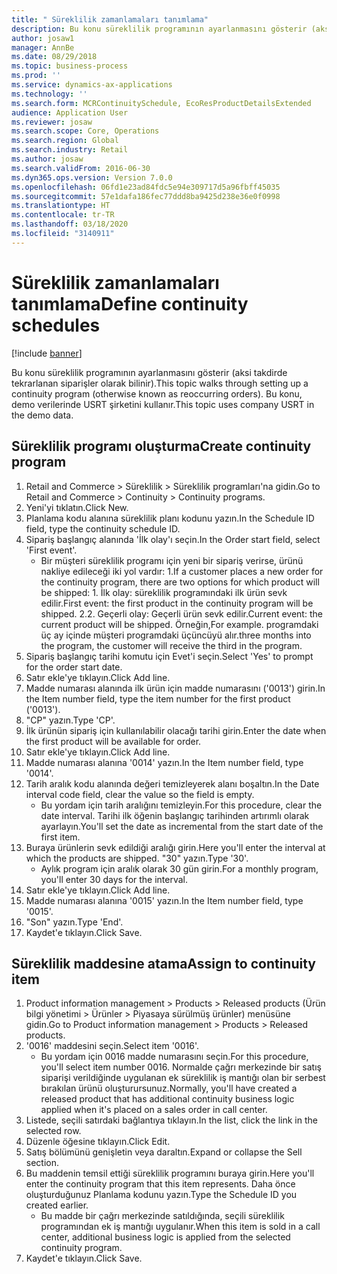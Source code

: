 ```yaml
---
title: " Süreklilik zamanlamaları tanımlama"
description: Bu konu süreklilik programının ayarlanmasını gösterir (aksi takdirde tekrarlanan siparişler olarak bilinir).
author: josaw1
manager: AnnBe
ms.date: 08/29/2018
ms.topic: business-process
ms.prod: ''
ms.service: dynamics-ax-applications
ms.technology: ''
ms.search.form: MCRContinuitySchedule, EcoResProductDetailsExtended
audience: Application User
ms.reviewer: josaw
ms.search.scope: Core, Operations
ms.search.region: Global
ms.search.industry: Retail
ms.author: josaw
ms.search.validFrom: 2016-06-30
ms.dyn365.ops.version: Version 7.0.0
ms.openlocfilehash: 06fd1e23ad84fdc5e94e309717d5a96fbff45035
ms.sourcegitcommit: 57e1dafa186fec77ddd8ba9425d238e36e0f0998
ms.translationtype: HT
ms.contentlocale: tr-TR
ms.lasthandoff: 03/18/2020
ms.locfileid: "3140911"
---
```

# <a name="define-continuity-schedules"></a><span data-ttu-id="456da-103"> Süreklilik zamanlamaları tanımlama</span><span class="sxs-lookup"><span data-stu-id="456da-103">Define continuity schedules</span></span>

[!include [banner](../includes/banner.md)]

<span data-ttu-id="456da-104">Bu konu süreklilik programının ayarlanmasını gösterir (aksi takdirde tekrarlanan siparişler olarak bilinir).</span><span class="sxs-lookup"><span data-stu-id="456da-104">This topic walks through setting up a continuity program (otherwise known as reoccurring orders).</span></span> <span data-ttu-id="456da-105">Bu konu, demo verilerinde USRT şirketini kullanır.</span><span class="sxs-lookup"><span data-stu-id="456da-105">This topic uses company USRT in the demo data.</span></span>


## <a name="create-continuity-program"></a><span data-ttu-id="456da-106">Süreklilik programı oluşturma</span><span class="sxs-lookup"><span data-stu-id="456da-106">Create continuity program</span></span>
1. <span data-ttu-id="456da-107">Retail and Commerce > Süreklilik > Süreklilik programları'na gidin.</span><span class="sxs-lookup"><span data-stu-id="456da-107">Go to Retail and Commerce > Continuity > Continuity programs.</span></span>
2. <span data-ttu-id="456da-108">Yeni'yi tıklatın.</span><span class="sxs-lookup"><span data-stu-id="456da-108">Click New.</span></span>
3. <span data-ttu-id="456da-109">Planlama kodu alanına süreklilik planı kodunu yazın.</span><span class="sxs-lookup"><span data-stu-id="456da-109">In the Schedule ID field, type the continuity schedule ID.</span></span>
4. <span data-ttu-id="456da-110">Sipariş başlangıç alanında 'İlk olay'ı seçin.</span><span class="sxs-lookup"><span data-stu-id="456da-110">In the Order start field, select 'First event'.</span></span>
    * <span data-ttu-id="456da-111">Bir müşteri süreklilik programı için yeni bir sipariş verirse, ürünü nakliye edileceği iki yol vardır:  1.</span><span class="sxs-lookup"><span data-stu-id="456da-111">If a customer places a new order for the continuity program, there are two options for which product will be shipped:  1.</span></span> <span data-ttu-id="456da-112">İlk olay: süreklilik programındaki ilk ürün sevk edilir.</span><span class="sxs-lookup"><span data-stu-id="456da-112">First event: the first product in the continuity program will be shipped.</span></span>  <span data-ttu-id="456da-113">2.</span><span class="sxs-lookup"><span data-stu-id="456da-113">2.</span></span> <span data-ttu-id="456da-114">Geçerli olay: Geçerli ürün sevk edilir.</span><span class="sxs-lookup"><span data-stu-id="456da-114">Current event: the current product will be shipped.</span></span> <span data-ttu-id="456da-115">Örneğin,</span><span class="sxs-lookup"><span data-stu-id="456da-115">For example.</span></span> <span data-ttu-id="456da-116">programdaki üç ay içinde müşteri programdaki üçüncüyü alır.</span><span class="sxs-lookup"><span data-stu-id="456da-116">three months into the program, the customer will receive the third in the program.</span></span>  
5. <span data-ttu-id="456da-117">Sipariş başlangıç tarihi komutu için Evet'i seçin.</span><span class="sxs-lookup"><span data-stu-id="456da-117">Select 'Yes' to prompt for the order start date.</span></span>
6. <span data-ttu-id="456da-118">Satır ekle'ye tıklayın.</span><span class="sxs-lookup"><span data-stu-id="456da-118">Click Add line.</span></span>
7. <span data-ttu-id="456da-119">Madde numarası alanında ilk ürün için madde numarasını ('0013') girin.</span><span class="sxs-lookup"><span data-stu-id="456da-119">In the Item number field, type the item number for the first product ('0013').</span></span>
8. <span data-ttu-id="456da-120">"CP" yazın.</span><span class="sxs-lookup"><span data-stu-id="456da-120">Type 'CP'.</span></span>
9. <span data-ttu-id="456da-121">İlk ürünün sipariş için kullanılabilir olacağı tarihi girin.</span><span class="sxs-lookup"><span data-stu-id="456da-121">Enter the date when the first product will be available for order.</span></span>
10. <span data-ttu-id="456da-122">Satır ekle'ye tıklayın.</span><span class="sxs-lookup"><span data-stu-id="456da-122">Click Add line.</span></span>
11. <span data-ttu-id="456da-123">Madde numarası alanına '0014' yazın.</span><span class="sxs-lookup"><span data-stu-id="456da-123">In the Item number field, type '0014'.</span></span>
12. <span data-ttu-id="456da-124">Tarih aralık kodu alanında değeri temizleyerek alanı boşaltın.</span><span class="sxs-lookup"><span data-stu-id="456da-124">In the Date interval code field, clear the value so the field is empty.</span></span>
    * <span data-ttu-id="456da-125">Bu yordam için tarih aralığını temizleyin.</span><span class="sxs-lookup"><span data-stu-id="456da-125">For this procedure, clear the date interval.</span></span> <span data-ttu-id="456da-126">Tarihi ilk öğenin başlangıç tarihinden artırımlı olarak ayarlayın.</span><span class="sxs-lookup"><span data-stu-id="456da-126">You'll set the date as incremental from the start date of the first item.</span></span>  
13. <span data-ttu-id="456da-127">Buraya ürünlerin sevk edildiği aralığı girin.</span><span class="sxs-lookup"><span data-stu-id="456da-127">Here you'll enter the interval at which the products are shipped.</span></span> <span data-ttu-id="456da-128">"30" yazın.</span><span class="sxs-lookup"><span data-stu-id="456da-128">Type '30'.</span></span>
    * <span data-ttu-id="456da-129">Aylık program için aralık olarak 30 gün girin.</span><span class="sxs-lookup"><span data-stu-id="456da-129">For a monthly program, you'll enter 30 days for the interval.</span></span>  
14. <span data-ttu-id="456da-130">Satır ekle'ye tıklayın.</span><span class="sxs-lookup"><span data-stu-id="456da-130">Click Add line.</span></span>
15. <span data-ttu-id="456da-131">Madde numarası alanına '0015' yazın.</span><span class="sxs-lookup"><span data-stu-id="456da-131">In the Item number field, type '0015'.</span></span>
16. <span data-ttu-id="456da-132">"Son" yazın.</span><span class="sxs-lookup"><span data-stu-id="456da-132">Type 'End'.</span></span>
17. <span data-ttu-id="456da-133">Kaydet'e tıklayın.</span><span class="sxs-lookup"><span data-stu-id="456da-133">Click Save.</span></span>

## <a name="assign-to-continuity-item"></a><span data-ttu-id="456da-134">Süreklilik maddesine atama</span><span class="sxs-lookup"><span data-stu-id="456da-134">Assign to continuity item</span></span>
1. <span data-ttu-id="456da-135">Product information management > Products > Released products (Ürün bilgi yönetimi > Ürünler > Piyasaya sürülmüş ürünler) menüsüne gidin.</span><span class="sxs-lookup"><span data-stu-id="456da-135">Go to Product information management > Products > Released products.</span></span>
2. <span data-ttu-id="456da-136">'0016' maddesini seçin.</span><span class="sxs-lookup"><span data-stu-id="456da-136">Select item '0016'.</span></span>
    * <span data-ttu-id="456da-137">Bu yordam için 0016 madde numarasını seçin.</span><span class="sxs-lookup"><span data-stu-id="456da-137">For this procedure, you'll select item number 0016.</span></span> <span data-ttu-id="456da-138">Normalde çağrı merkezinde bir satış siparişi verildiğinde uygulanan ek süreklilik iş mantığı olan bir serbest bırakılan ürünü oluşturursunuz.</span><span class="sxs-lookup"><span data-stu-id="456da-138">Normally, you'll have created a released product that has additional continuity business logic applied when it's placed on a sales order in call center.</span></span>  
3. <span data-ttu-id="456da-139">Listede, seçili satırdaki bağlantıya tıklayın.</span><span class="sxs-lookup"><span data-stu-id="456da-139">In the list, click the link in the selected row.</span></span>
4. <span data-ttu-id="456da-140">Düzenle öğesine tıklayın.</span><span class="sxs-lookup"><span data-stu-id="456da-140">Click Edit.</span></span>
5. <span data-ttu-id="456da-141">Satış bölümünü genişletin veya daraltın.</span><span class="sxs-lookup"><span data-stu-id="456da-141">Expand or collapse the Sell section.</span></span>
6. <span data-ttu-id="456da-142">Bu maddenin temsil ettiği süreklilik programını buraya girin.</span><span class="sxs-lookup"><span data-stu-id="456da-142">Here you'll enter the continuity program that this item represents.</span></span> <span data-ttu-id="456da-143">Daha önce oluşturduğunuz Planlama kodunu yazın.</span><span class="sxs-lookup"><span data-stu-id="456da-143">Type the Schedule ID you created earlier.</span></span>
    * <span data-ttu-id="456da-144">Bu madde bir çağrı merkezinde satıldığında, seçili süreklilik programından ek iş mantığı uygulanır.</span><span class="sxs-lookup"><span data-stu-id="456da-144">When this item is sold in a call center, additional business logic is applied from the selected continuity program.</span></span>  
7. <span data-ttu-id="456da-145">Kaydet'e tıklayın.</span><span class="sxs-lookup"><span data-stu-id="456da-145">Click Save.</span></span>

